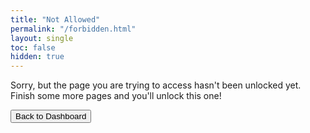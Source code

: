 ```yaml
---
title: "Not Allowed"
permalink: "/forbidden.html"
layout: single
toc: false
hidden: true
---
```


Sorry, but the page you are trying to access hasn't been unlocked yet. Finish some more pages and you'll unlock this one!

<button class="btn btn--info btn--large" id="btn" type="button" onclick="dashboard.html"><i class="fas fa-home"></i> Back to Dashboard</button>
